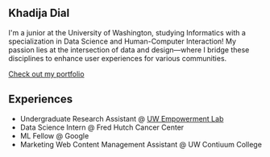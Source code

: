 ## Khadija Dial

I'm a junior at the University of Washington, studying Informatics with a specialization in Data Science and Human-Computer Interaction! My passion lies at the intersection of data and design—where I bridge these disciplines to enhance user experiences for various communities.

[Check out my portfolio](https://khadijadial.framer.website/)

## Experiences
- Undergraduate Research Assistant @ [UW Empowerment Lab](https://www.userempowerment.org/)
- Data Science Intern @ Fred Hutch Cancer Center
- ML Fellow @ Google
- Marketing Web Content Management Assistant @  UW Contiuum College
